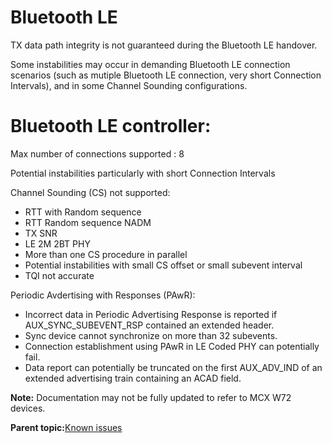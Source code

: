 # Bluetooth LE 

TX data path integrity is not guaranteed during the Bluetooth LE handover.

Some instabilities may occur in demanding Bluetooth LE connection scenarios \(such as mutiple Bluetooth LE connection, very short Connection Intervals\), and in some Channel Sounding configurations.

#   Bluetooth LE controller:

Max number of connections supported : 8

Potential instabilities particularly with short Connection Intervals

Channel Sounding (CS) not supported: 
-	RTT with Random sequence
-	RTT Random sequence NADM
-   TX SNR
-   LE 2M 2BT PHY
-	More than one CS procedure in parallel
-   Potential instabilities with small CS offset or small subevent interval
-   TQI not accurate

Periodic Avdertising with Responses (PAwR):
-   Incorrect data in Periodic Advertising Response is reported if AUX_SYNC_SUBEVENT_RSP contained an extended header.
-   Sync device cannot synchronize on more than 32 subevents.
-   Connection establishment using PAwR in LE Coded PHY can potentially fail.
-   Data report can potentially be truncated on the first AUX_ADV_IND of an extended advertising train containing an ACAD field.

**Note:** Documentation may not be fully updated to refer to MCX W72 devices.

**Parent topic:**[Known issues](../topics/known_issues.md)

